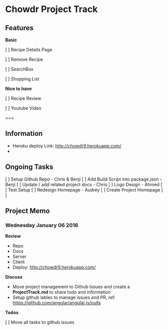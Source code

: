 # Chowdr  Project Track 

## Features

**Basic**

[ ] Recipe Details Page 

[ ] Remove Recipe 

[ ] SearchBox 

[ ] Shopping List 

**Nice to have**

[ ] Recipe Review 

[ ] Youtube Video 

===

## Information
* Heroku deploy Link: http://chowdr9.herokuapp.com/ 
* 

## Ongoing Tasks 
[ ] Setup Github Repo - Chris & Benji
[ ] Add Build Script into package.json  - Benji
[ ] Update / add related project  docs  - Chris 
[ ] Logo Design - Ahmed 
[ ] Test Setup 
[ ] Redesign Homepage - Audrey 
[ ] Create Project Homepage 
[ ]



## Project Memo 

### Wednesday January 06 2016

**Review**

* Repo 
* Docs 
* Server 
* Client 
* Deploy: http://chowdr9.herokuapp.com/ 


**Discuss**

* Move project management to Github Issues and create a **ProjectTrack.md** to share todo and information
* Setup github lables to manage issues and PR, ref: https://github.com/angular/angular.js/pulls  

**Todos**

[ ] Move all tasks to github issues 

